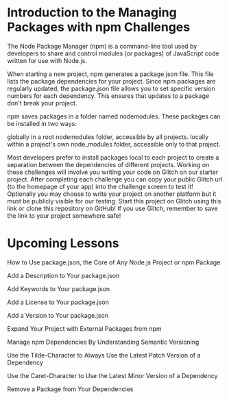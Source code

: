 # Introduction to the Managing Packages with npm Challenges #

The Node Package Manager (npm) is a command-line tool used by developers to share and control modules (or packages) of JavaScript code written for use with Node.js.

When starting a new project, npm generates a package.json file. This file lists the package dependencies for your project. Since npm packages are regularly updated, the package.json file allows you to set specific version numbers for each dependency. This ensures that updates to a package don't break your project.

npm saves packages in a folder named nodemodules. These packages can be installed in two ways:


globally in a root nodemodules folder, accessible by all projects.
locally within a project's own node_modules folder, accessible only to that project.

Most developers prefer to install packages local to each project to create a separation between the dependencies of different projects. Working on these challenges will involve you writing your code on Glitch on our starter project. After completing each challenge you can copy your public Glitch url (to the homepage of your app) into the challenge screen to test it! Optionally you may choose to write your project on another platform but it must be publicly visible for our testing.
Start this project on Glitch using this link or clone this repository on GitHub! If you use Glitch, remember to save the link to your project somewhere safe!

# Upcoming Lessons #

How to Use package.json, the Core of Any Node.js Project or npm Package

Add a Description to Your package.json

Add Keywords to Your package.json

Add a License to Your package.json

Add a Version to Your package.json

Expand Your Project with External Packages from npm

Manage npm Dependencies By Understanding Semantic Versioning

Use the Tilde-Character to Always Use the Latest Patch Version of a Dependency

Use the Caret-Character to Use the Latest Minor Version of a Dependency

Remove a Package from Your Dependencies